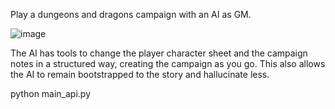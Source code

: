 Play a dungeons and dragons campaign with an AI as GM.

![image](https://github.com/badagui/auto_dnd/assets/18372659/94b63216-3581-4370-9b72-dd0c387eb2d4)

The AI has tools to change the player character sheet and the campaign notes in a structured way, creating the campaign as you go. This also allows the AI to remain bootstrapped to the story and hallucinate less.

python main_api.py